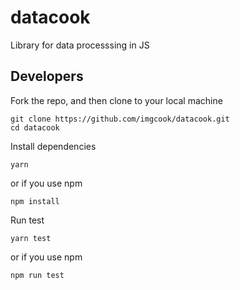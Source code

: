 # datacook
Library for data processsing in JS

## Developers

Fork the repo, and then clone to your local machine

```
git clone https://github.com/imgcook/datacook.git
cd datacook
```
Install dependencies

```
yarn
```
or if you use npm

```
npm install
```

Run test
```
yarn test
```

or if you use npm

```
npm run test
```
